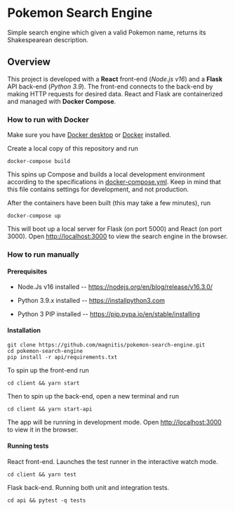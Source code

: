 # Pokemon Search Engine

Simple search engine which given a valid Pokemon name, returns its Shakespearean description.

## Overview

This project is developed with a **React** front-end (*Node.js v16*) and a **Flask** API back-end (*Python 3.9*). The front-end connects to the back-end by making HTTP requests for desired data. React and Flask are containerized and managed with **Docker Compose**.

### How to run with Docker

Make sure you have [Docker desktop](https://www.docker.com/products/docker-desktop) or [Docker](https://www.docker.com/) installed.

Create a local copy of this repository and run

    docker-compose build

This spins up Compose and builds a local development environment according to the specifications in [docker-compose.yml](https://github.com/magnitis/pokemon-search-engine/blob/master/docker-compose.yml). Keep in mind that this file contains settings for development, and not production.

After the containers have been built (this may take a few minutes), run

    docker-compose up

This will boot up a local server for Flask (on port 5000) and React (on port 3000). Open [http://localhost:3000](http://localhost:3000) to view the search engine in the browser.

### How to run manually

#### Prerequisites

* Node.Js v16 installed -- <https://nodejs.org/en/blog/release/v16.3.0/>

* Python 3.9.x installed -- <https://installpython3.com>

* Python 3 PIP installed -- <https://pip.pypa.io/en/stable/installing>

#### Installation

    git clone https://github.com/magnitis/pokemon-search-engine.git
    cd pokemon-search-engine
    pip install -r api/requirements.txt


To spin up the front-end run

    cd client && yarn start

Then to spin up the back-end, open a new terminal and run

    cd client && yarn start-api

The app will be running in development mode. Open [http://localhost:3000](http://localhost:3000) to view it in the browser.


#### Running tests

React front-end. Launches the test runner in the interactive watch mode.

    cd client && yarn test

Flask back-end. Running both unit and integration tests.

    cd api && pytest -q tests

